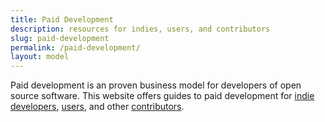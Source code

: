```yaml
---
title: Paid Development
description: resources for indies, users, and contributors
slug: paid-development
permalink: /paid-development/
layout: model
---
```


Paid development is an proven business model for developers of open source software.  This website offers guides to paid development for [indie developers](./indies), [users](./users), and other [contributors](./contributors).
